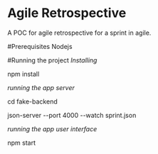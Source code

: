 # Agile Retrospective
A POC for agile retrospective for a sprint in agile.

#Prerequisites
Nodejs

#Running the project
*Installing*

npm install

*running the app server*

cd fake-backend

json-server --port 4000 --watch sprint.json

*running the app user interface*

npm start